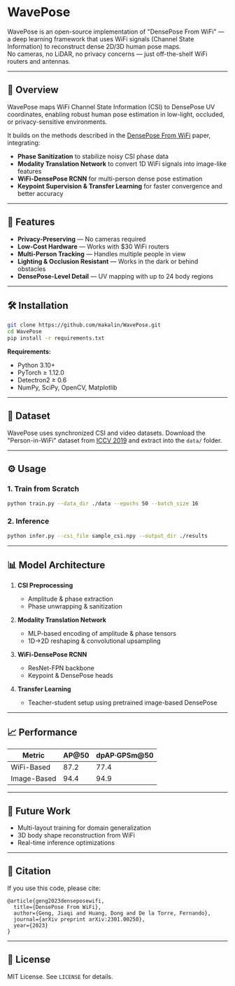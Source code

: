 # WavePose

WavePose is an open-source implementation of "DensePose From WiFi" — a deep learning framework that uses WiFi signals (Channel State Information) to reconstruct dense 2D/3D human pose maps.  
No cameras, no LiDAR, no privacy concerns — just off-the-shelf WiFi routers and antennas.

---

## 📜 Overview
WavePose maps WiFi Channel State Information (CSI) to DensePose UV coordinates, enabling robust human pose estimation in low-light, occluded, or privacy-sensitive environments.

It builds on the methods described in the [DensePose From WiFi](https://arxiv.org/pdf/2301.00250.pdf) paper, integrating:
- **Phase Sanitization** to stabilize noisy CSI phase data
- **Modality Translation Network** to convert 1D WiFi signals into image-like features
- **WiFi-DensePose RCNN** for multi-person dense pose estimation
- **Keypoint Supervision & Transfer Learning** for faster convergence and better accuracy

---

## 🚀 Features
- **Privacy-Preserving** — No cameras required  
- **Low-Cost Hardware** — Works with $30 WiFi routers  
- **Multi-Person Tracking** — Handles multiple people in view  
- **Lighting & Occlusion Resistant** — Works in the dark or behind obstacles  
- **DensePose-Level Detail** — UV mapping with up to 24 body regions

---

## 🛠 Installation

```bash
git clone https://github.com/makalin/WavePose.git
cd WavePose
pip install -r requirements.txt
````

**Requirements:**

* Python 3.10+
* PyTorch ≥ 1.12.0
* Detectron2 ≥ 0.6
* NumPy, SciPy, OpenCV, Matplotlib

---

## 📂 Dataset

WavePose uses synchronized CSI and video datasets.
Download the "Person-in-WiFi" dataset from [ICCV 2019](https://arxiv.org/abs/1904.00276) and extract into the `data/` folder.

---

## ⚙️ Usage

### 1. Train from Scratch

```bash
python train.py --data_dir ./data --epochs 50 --batch_size 16
```

### 2. Inference

```bash
python infer.py --csi_file sample_csi.npy --output_dir ./results
```

---

## 📊 Model Architecture

1. **CSI Preprocessing**

   * Amplitude & phase extraction
   * Phase unwrapping & sanitization
2. **Modality Translation Network**

   * MLP-based encoding of amplitude & phase tensors
   * 1D→2D reshaping & convolutional upsampling
3. **WiFi-DensePose RCNN**

   * ResNet-FPN backbone
   * Keypoint & DensePose heads
4. **Transfer Learning**

   * Teacher-student setup using pretrained image-based DensePose

---

## 📈 Performance

| Metric      | AP\@50 | dpAP·GPSm\@50 |
| ----------- | ------ | ------------- |
| WiFi-Based  | 87.2   | 77.4          |
| Image-Based | 94.4   | 94.9          |

---

## 🧪 Future Work

* Multi-layout training for domain generalization
* 3D body shape reconstruction from WiFi
* Real-time inference optimizations

---

## 📄 Citation

If you use this code, please cite:

```
@article{geng2023denseposewifi,
  title={DensePose From WiFi},
  author={Geng, Jiaqi and Huang, Dong and De la Torre, Fernando},
  journal={arXiv preprint arXiv:2301.00250},
  year={2023}
}
```

---

## 📜 License

MIT License. See `LICENSE` for details.
